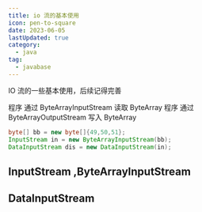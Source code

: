 ```yaml
---
title: io 流的基本使用
icon: pen-to-square
date: 2023-06-05
lastUpdated: true
category:
  - java
tag:
  - javabase
---
```


IO 流的一些基本使用，后续记得完善

<!-- more -->

程序 通过 ByteArrayInputStream 读取 ByteArray
程序 通过 ByteArrayOutputStream 写入 ByteArray

```java
byte[] bb = new byte[]{49,50,51};
InputStream in = new ByteArrayInputStream(bb);
DataInputStream dis = new DataInputStream(in);
```
## InputStream ,ByteArrayInputStream

## DataInputStream
